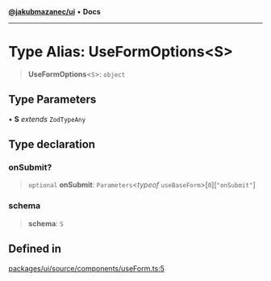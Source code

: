 [**@jakubmazanec/ui**](../README.md) • **Docs**

---

# Type Alias: UseFormOptions\<S\>

> **UseFormOptions**\<`S`\>: `object`

## Type Parameters

• **S** _extends_ `ZodTypeAny`

## Type declaration

### onSubmit?

> `optional` **onSubmit**: `Parameters`\<_typeof_ `useBaseForm`\>\[`0`\]\[`"onSubmit"`\]

### schema

> **schema**: `S`

## Defined in

[packages/ui/source/components/useForm.ts:5](https://github.com/jakubmazanec/tools/blob/05074a1dedd887672f015df129961cd35c75acfe/packages/ui/source/components/useForm.ts#L5)
